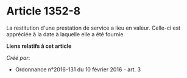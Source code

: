 # Article 1352-8

La restitution d'une prestation de service a lieu en valeur. Celle-ci est appréciée à la date à laquelle elle a été fournie.

**Liens relatifs à cet article**

_Créé par_:

  - Ordonnance n°2016-131 du 10 février 2016 - art. 3
